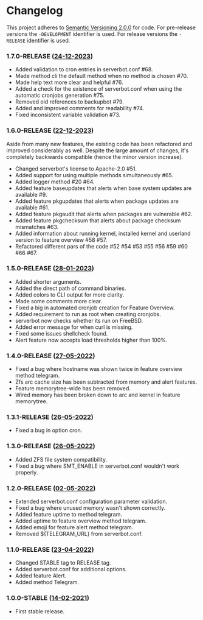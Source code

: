 # Changelog
This project adheres to [Semantic Versioning 2.0.0](https://semver.org/) for code. For pre-release versions the `-DEVELOPMENT` identifier is used. For release versions the `-RELEASE` identifier is used.

### 1.7.0-RELEASE ([24-12-2023](https://codeberg.org/nozel/serverbot/commit/20fb9e8383916531d0fd5fc1202d014693749844))
- Added validation to cron entries in serverbot.conf #68.
- Made method cli the default method when no method is chosen #70.
- Made help text more clear and helpful #76.
- Added a check for the existence of serverbot.conf when using the automatic cronjobs generation #75.
- Removed old references to backupbot #79.
- Added and improved comments for readability #74.
- Fixed inconsistent variable validation #73.

### 1.6.0-RELEASE ([22-12-2023](https://codeberg.org/nozel/serverbot/commit/81841b4b5b2f51d911e733975da4ec1f4cd64243))
Aside from many new features, the existing code has been refactored and improved considerably as well. Despite the large amount of changes, it's completely backwards compatible (hence the minor version increase).

- Changed serverbot's license to Apache-2.0 #51.
- Added support for using multiple methods simultaneously #65.
- Added logger method #20 #64.
- Added feature baseupdates that alerts when base system updates are available #9.
- Added feature pkgupdates that alerts when package updates are available #61.
- Added feature pkgaudit that alerts when packages are vulnerable #62.
- Added feature pkgchecksum that alerts about package checksum mismatches #63.
- Added information about running kernel, installed kernel and userland version to feature overview #58 #57.
- Refactored different pars of the code #52 #54 #53 #55 #56 #59 #60 #66 #67.

### 1.5.0-RELEASE ([28-01-2023](https://github.com/nozel-org/serverbot/commit/9297b2545c296697b32938eb851bd90d3e5e12ce))
- Added shorter arguments.
- Added the direct path of command binaries.
- Added colors to CLI output for more clarity.
- Made some comments more clear.
- Fixed a big in automated cronjob creation for Feature Overview.
- Added requirement to run as root when creating cronjobs.
- serverbot now checks whether its run on FreeBSD.
- Added error message for when curl is missing.
- Fixed some issues shellcheck found.
- Alert feature now accepts load thresholds higher than 100%.

### 1.4.0-RELEASE ([27-05-2022](https://github.com/nozel-org/serverbot/commit/e007966a2949659d0f223da4ecfb2de7ad2191cd))
- Fixed a bug where hostname was shown twice in feature overview method telegram.
- Zfs arc cache size has been subtracted from memory and alert features.
- Feature memorytree-wide has been removed.
- Wired memory has been broken down to arc and kernel in feature memorytree.

### 1.3.1-RELEASE ([26-05-2022](https://github.com/nozel-org/serverbot/commit/6cf4d6ec3051b7912c82adc025366ff3f56207ba))
- Fixed a bug in option cron.

### 1.3.0-RELEASE ([26-05-2022](https://github.com/nozel-org/serverbot/commit/64fbec6c31a98963ce64e04c63b6678c6f002739))
- Added ZFS file system compatibility.
- Fixed a bug where SMT_ENABLE in serverbot.conf wouldn't work properly.

### 1.2.0-RELEASE ([02-05-2022](https://github.com/nozel-org/serverbot/commit/e839a0a4582919ea0a8547618a4097426083b911))
- Extended serverbot.conf configuration parameter validation.
- Fixed a bug where unused memory wasn't shown correctly.
- Added feature uptime to method telegram.
- Added uptime to feature overview method telegram.
- Added emoji for feature alert method telegram.
- Removed ${TELEGRAM_URL} from serverbot.conf.

### 1.1.0-RELEASE ([23-04-2022](https://github.com/nozel-org/serverbot/commit/881c318e0aeac671a045b2701ac40d86dd807d49))
- Changed STABLE tag to RELEASE tag.
- Added serverbot.conf for additional options.
- Added feature Alert.
- Added method Telegram.

### 1.0.0-STABLE ([14-02-2021](https://github.com/nozel-org/serverbot/commit/066fc9525af8daa444ba45648c61a5a450609002))
- First stable release.
